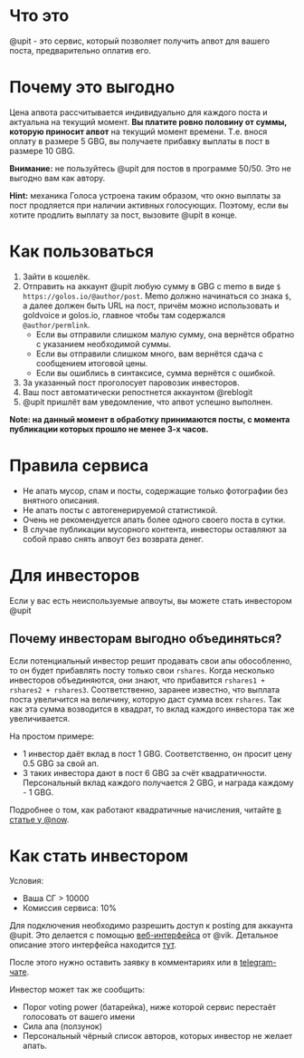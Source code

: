 # Что это

@upit - это сервис, который позволяет получить апвот для вашего поста, предварительно оплатив его.

# Почему это выгодно

Цена апвота рассчитывается индивидуально для каждого поста и актуальна на текущий момент. **Вы платите ровно половину от суммы, которую приносит апвот** на текущий момент времени. Т.е. внося оплату в размере 5 GBG, вы получаете прибавку выплаты в пост в размере 10 GBG.

**Внимание:** не пользуйтесь @upit для постов в программе 50/50. Это не выгодно вам как автору.

**Hint:** механика Голоса устроена таким образом, что окно выплаты за пост продляется при наличии активных голосующих. Поэтому, если вы хотите продлить выплату за пост, вызовите @upit в конце.

# Как пользоваться

1. Зайти в кошелёк.
2. Отправить на аккаунт @upit любую сумму в GBG с memo в виде `$ https://golos.io/@author/post`. Memo должно начинаться со знака `$`, а далее должен быть URL на пост, причём можно использовать и goldvoice и golos.io, главное чтобы там содержался `@author/permlink`.
   * Если вы отправили слишком малую сумму, она вернётся обратно с указанием необходимой суммы.
   * Если вы отправили слишком много, вам вернётся сдача с сообщением итоговой цены.
   * Если вы ошиблись в синтаксисе, сумма вернётся с ошибкой.
1. За указанный пост проголосует паровозик инвесторов.
2. Ваш пост автоматически репостнется аккаунтом @reblogit
2. @upit пришлёт вам уведомление, что апвот успешно выполнен.

**Note: на данный момент в обработку принимаются посты, с момента публикации которых прошло не менее 3-х часов.**

# Правила сервиса

* Не апать мусор, спам и посты, содержащие только фотографии без внятного описания.
* Не апать посты с автогенерируемой статистикой.
* Очень не рекомендуется апать более одного своего поста в сутки.
* В случае публикации мусорного контента, инвесторы оставляют за собой право снять апвоут без возврата денег.

# Для инвесторов

Если у вас есть неиспользуемые апвоуты, вы можете стать инвестором @upit

## Почему инвесторам выгодно объединяться?

Если потенциальный инвестор решит продавать свои апы обособленно, то он будет прибавлять посту только свои `rshares`. Когда несколько инвесторов объединяются, они знают, что прибавится `rshares1 + rshares2 + rshares3`. Соответственно, заранее известно, что выплата поста увеличится на величину, которую даст сумма всех `rshares`. Так как эта сумма возводится в квадрат, то вклад каждого инвестора так же увеличивается.

На простом примере:

* 1 инвестор даёт вклад в пост 1 GBG. Соответственно, он просит цену 0.5 GBG за свой ап.
* 3 таких инвестора дают в пост 6 GBG за счёт квадратичности. Персональный вклад каждого получается 2 GBG, и награда каждому - 1 GBG.

Подробнее о том, как работают квадратичные начисления, читайте [в статье у @now](https://golos.io/ru--apvot50-50/@now/kak-na-samom-dele-rabotayut-kvadratichnye-nachisleniya-golosa-2kh-50-50).

# Как стать инвестором

Условия:

* Ваша СГ > 10000
* Комиссия сервиса: 10%

Для подключения необходимо разрешить доступ к posting для аккаунта @upit. Это делается с помощью [веб-интерфейса](https://golos.cf/multi/) от @vik.
Детальное описание этого интерфейса находится [тут](https://golos.io/ru--golos/@vik/v-pomosh-soobshestvam-i-razrabotchikam-gui-dlya-propisyvaniya-dopolnitelnogo-doverennogo-posting-klyucha).

После этого нужно оставить заявку в комментариях или в [telegram-чате](https://t.me/golos_upit).

Инвестор может так же сообщить:

* Порог voting power (батарейка), ниже которой сервис перестаёт голосовать от вашего имени
* Сила апа (ползунок)
* Персональный чёрный список авторов, которых инвестор не желает апать.